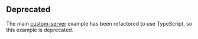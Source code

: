 ## Deprecated

The main [custom-server](/examples/custom-server) example has been refactored to use TypeScript, so this example is deprecated.
